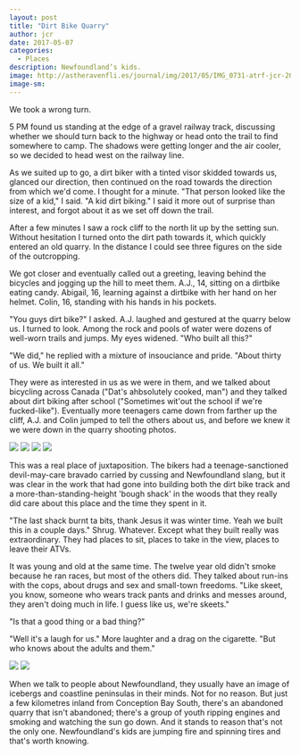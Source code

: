 ```yaml
---
layout: post
title: "Dirt Bike Quarry"
author: jcr
date: 2017-05-07
categories:
  - Places
description: Newfoundland’s kids.
image: http://astheravenfli.es/journal/img/2017/05/IMG_0731-atrf-jcr-2000-web.jpg
image-sm:
---
```


We took a wrong turn.

5 PM found us standing at the edge of a gravel railway track, discussing whether we should turn back to the highway or head onto the trail to find somewhere to camp. The shadows were getting longer and the air cooler, so we decided to head west on the railway line.

As we suited up to go, a dirt biker with a tinted visor skidded towards us, glanced our direction, then continued on the road towards the direction from which we'd come. I thought for a minute. "That person looked like the size of a kid," I said. "A kid dirt biking." I said it more out of surprise than interest, and forgot about it as we set off down the trail.

After a few minutes I saw a rock cliff to the north lit up by the setting sun. Without hesitation I turned onto the dirt path towards it, which quickly entered an old quarry. In the distance I could see three figures on the side of the outcropping.

We got closer and eventually called out a greeting, leaving behind the bicycles and jogging up the hill to meet them. A.J., 14, sitting on a dirtbike eating candy. Abigail, 16, learning against a dirtbike with her hand on her helmet. Colin, 16, standing with his hands in his pockets.

"You guys dirt bike?" I asked. A.J. laughed and gestured at the quarry below us. I turned to look. Among the rock and pools of water were dozens of well-worn trails and jumps. My eyes widened. "Who built all this?"

"We did," he replied with a mixture of insouciance and pride. "About thirty of us. We built it all."

They were as interested in us as we were in them, and we talked about bicycling across Canada ("Dat's ahbsolutely cooked, man") and they talked about dirt biking after school ("Sometimes wit'out the school if we're fucked-like"). Eventually more teenagers came down from farther up the cliff, A.J. and Colin jumped to tell the others about us, and before we knew it we were down in the quarry shooting photos.


<img src="http://astheravenfli.es/journal/img/2017/05/IMG_0678-atrf-jcr-2000-web.jpg">

<img src="http://astheravenfli.es/journal/img/2017/05/IMG_0731-atrf-jcr-2000-web.jpg">

<img src="http://astheravenfli.es/journal/img/2017/05/IMG_0682-atrf-jcr-2000-web.jpg">

<img src="http://astheravenfli.es/journal/img/2017/05/IMG_0742-atrf-jcr-2000-web.jpg">

This was a real place of juxtaposition. The bikers had a teenage-sanctioned devil-may-care bravado carried by cussing and Newfoundland slang, but it was clear in the work that had gone into building both the dirt bike track and a more-than-standing-height 'bough shack' in the woods that they really did care about this place and the time they spent in it.

"The last shack burnt ta bits, thank Jesus it was winter time. Yeah we built this in a couple days." Shrug. Whatever. Except what they built really was extraordinary. They had places to sit, places to take in the view, places to leave their ATVs.

It was young and old at the same time. The twelve year old didn't smoke because he ran races, but most of the others did. They talked about run-ins with the cops, about drugs and sex and small-town freedoms. "Like skeet, you know, someone who wears track pants and drinks and messes around, they aren't doing much in life. I guess like us, we're skeets."

"Is that a good thing or a bad thing?"

"Well it's a laugh for us." More laughter and a drag on the cigarette. "But who knows about the adults and them."

<img src="http://astheravenfli.es/journal/img/2017/05/IMG_0770-atrf-jcr-2000-web.jpg">

<img src="http://astheravenfli.es/journal/img/2017/05/IMG_0776-atrf-jcr-2000-web.jpg">

When we talk to people about Newfoundland, they usually have an image of icebergs and coastline peninsulas in their minds. Not for no reason. But just a few kilometres inland from Conception Bay South, there's an abandoned quarry that isn't abandoned; there's a group of youth ripping engines and smoking and watching the sun go down. And it stands to reason that's not the only one. Newfoundland's kids are jumping fire and spinning tires and that's worth knowing.